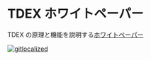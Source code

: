 # TDEX ホワイトペーパー

TDEX の原理と機能を説明する[ホワイトペーパー](https://github.com/TDex-network/whitepaper/blob/main/TDEXWP_V1.md)


[![gitlocalized ](https://gitlocalize.com/repo/5529/ja/badge.svg)](https://gitlocalize.com/repo/5529/ja?utm_source=badge)
